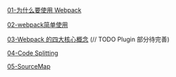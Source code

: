 [01-为什么要使用 Webpack](<https://github.com/nbhaohao/webpack-notes/issues/1>)

[02-webpack简单使用](<https://github.com/nbhaohao/webpack-notes/issues/2>)

[03-Webpack 的四大核心概念](<https://github.com/nbhaohao/webpack-notes/issues/3>) (// TODO Plugin 部分待完善)

[04-Code Splitting](<https://github.com/nbhaohao/webpack-notes/issues/4>)

[05-SourceMap](<https://github.com/nbhaohao/webpack-notes/issues/5>)
